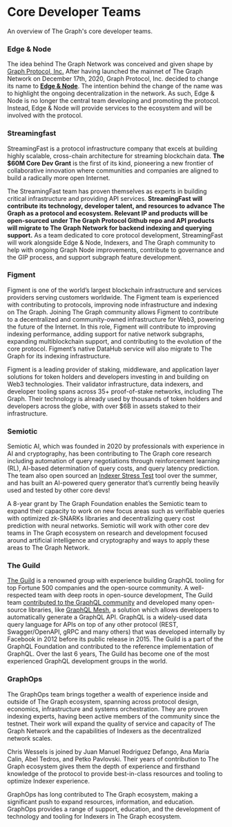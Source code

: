 # Core Developer Teams

An overview of The Graph's core developer teams.

### Edge & Node

The idea behind The Graph Network was conceived and given shape by [Graph Protocol, Inc.](broken-reference) After having launched the mainnet of The Graph Network on December 17th, 2020, Graph Protocol, Inc. decided to change its name to [**Edge & Node**](https://edgeandnode.com/). The intention behind the change of the name was to highlight the ongoing decentralization in the network. As such, Edge & Node is no longer the central team developing and promoting the protocol. Instead, Edge & Node will provide services to the ecosystem and will be involved with the protocol.

### Streamingfast

StreamingFast is a protocol infrastructure company that excels at building highly scalable, cross-chain architecture for streaming blockchain data. **The $60M Core Dev Grant** is the first of its kind, pioneering a new frontier of collaborative innovation where communities and companies are aligned to build a radically more open Internet.

The StreamingFast team has proven themselves as experts in building critical infrastructure and providing API services. **StreamingFast will contribute its technology, developer talent, and resources to advance The Graph as a protocol and ecosystem. Relevant IP and products will be open-sourced under The Graph Protocol Github repo and API products will migrate to The Graph Network for backend indexing and querying support.** As a team dedicated to core protocol development, StreamingFast will work alongside Edge & Node, Indexers, and The Graph community to help with ongoing Graph Node improvements, contribute to governance and the GIP process, and support subgraph feature development.

### Figment

Figment is one of the world’s largest blockchain infrastructure and services providers serving customers worldwide. The Figment team is experienced with contributing to protocols, improving node infrastructure and indexing on The Graph. Joining The Graph community allows Figment to contribute to a decentralized and community-owned infrastructure for Web3, powering the future of the Internet. In this role, Figment will contribute to improving indexing performance, adding support for native network subgraphs, expanding multiblockchain support, and contributing to the evolution of the core protocol. Figment’s native DataHub service will also migrate to The Graph for its indexing infrastructure.&#x20;

Figment is a leading provider of staking, middleware, and application layer solutions for token holders and developers investing in and building on Web3 technologies. Their validator infrastructure, data indexers, and developer tooling spans across 35+ proof-of-stake networks, including The Graph. Their technology is already used by thousands of token holders and developers across the globe, with over $6B in assets staked to their infrastructure.

### Semiotic

Semiotic AI, which was founded in 2020 by professionals with experience in AI and cryptography, has been contributing to The Graph core research including automation of query negotiations through reinforcement learning (RL), AI-based determination of query costs, and query latency prediction. The team also open sourced an [Indexer Stress Test](https://forum.thegraph.com/t/indexer-stress-test-tool-release/2119) tool over the summer, and has built an AI-powered query generator that’s currently being heavily used and tested by other core devs!

A 8-year grant by The Graph Foundation enables the Semiotic team to expand their capacity to work on new focus areas such as verifiable queries with optimized zk-SNARKs libraries and decentralizing query cost prediction with neural networks. Semiotic will work with other core dev teams in The Graph ecosystem on research and development focused around artificial intelligence and cryptography and ways to apply these areas to The Graph Network.

### The Guild

[The Guild](https://the-guild.dev/) is a renowned group with experience building GraphQL tooling for top Fortune 500 companies and the open-source community. A well-respected team with deep roots in open-source development, The Guild team [contributed to the GraphQL community](https://the-guild.dev/blog) and developed many open-source libraries, like [GraphQL Mesh](https://the-guild.dev/blog/graphql-mesh), a solution which allows developers to automatically generate a GraphQL API. GraphQL is a widely-used data query language for APIs on top of any other protocol (REST, Swagger/OpenAPI, gRPC and many others) that was developed internally by Facebook in 2012 before its public release in 2015. The Guild is a part of the GraphQL Foundation and contributed to the reference implementation of GraphQL. Over the last 6 years, The Guild has become one of the most experienced GraphQL development groups in the world.

### GraphOps

The GraphOps team brings together a wealth of experience inside and outside of The Graph ecosystem, spanning across protocol design, economics, infrastructure and systems orchestration. They are proven indexing experts, having been active members of the community since the testnet. Their work will expand the quality of service and capacity of The Graph Network and the capabilities of Indexers as the decentralized network scales.

Chris Wessels is joined by Juan Manuel Rodriguez Defango, Ana Maria Calin, Abel Tedros, and Petko Pavlovski. Their years of contribution to The Graph ecosystem gives them the depth of experience and firsthand knowledge of the protocol to provide best-in-class resources and tooling to optimize Indexer experience.

GraphOps has long contributed to The Graph ecosystem, making a significant push to expand resources, information, and education. GraphOps provides a range of support, education, and the development of technology and tooling for Indexers in The Graph ecosystem.









###
